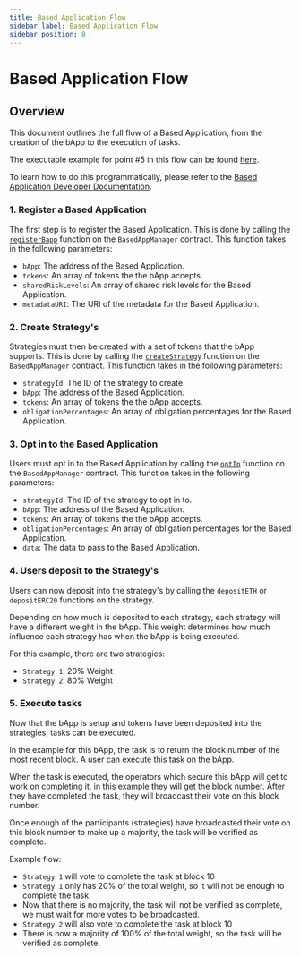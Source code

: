 ```yaml
---
title: Based Application Flow
sidebar_label: Based Application Flow
sidebar_position: 8
---
```


# Based Application Flow

## Overview

This document outlines the full flow of a Based Application, from the creation of the bApp to the execution of tasks.

The executable example for point #5 in this flow can be found [here](https://github.com/ssvlabs/examples/tree/main/simple-block-agreement).

To learn how to do this programmatically, please refer to the [Based Application Developer Documentation](../../developers/).

### 1. Register a Based Application

The first step is to register the Based Application. This is done by calling the [`registerBapp`](../../developers/smart-contracts/BasedAppManager.md#egisterbappbapp-tokens-sharedrisklevels-metadatauri) function on the `BasedAppManager` contract. This function takes in the following parameters:

- `bApp`: The address of the Based Application.
- `tokens`: An array of tokens the the bApp accepts.
- `sharedRiskLevels`: An array of shared risk levels for the Based Application.
- `metadataURI`: The URI of the metadata for the Based Application.

### 2. Create Strategy's

Strategies must then be created with a set of tokens that the bApp supports. This is done by calling the [`createStrategy`](../../developers/smart-contracts/BasedAppManager.md#createstrategyfee-metadatauri) function on the `BasedAppManager` contract. This function takes in the following parameters:

- `strategyId`: The ID of the strategy to create.
- `bApp`: The address of the Based Application.
- `tokens`: An array of tokens the the bApp accepts.
- `obligationPercentages`: An array of obligation percentages for the Based Application.

### 3. Opt in to the Based Application

Users must opt in to the Based Application by calling the [`optIn`](../../developers/smart-contracts/BasedAppManager.md#optintobappstrategyid-bapp-tokens-obligationpercentages-data) function on the `BasedAppManager` contract. This function takes in the following parameters:

- `strategyId`: The ID of the strategy to opt in to.
- `bApp`: The address of the Based Application.
- `tokens`: An array of tokens the the bApp accepts.
- `obligationPercentages`: An array of obligation percentages for the Based Application.
- `data`: The data to pass to the Based Application.

### 4. Users deposit to the Strategy's

Users can now deposit into the strategy's by calling the `depositETH` or `depositERC20` functions on the strategy.

Depending on how much is deposited to each strategy, each strategy will have a different weight in the bApp. This weight determines how much influence each strategy has when the bApp is being executed.

For this example, there are two strategies:

- `Strategy 1`: 20% Weight
- `Strategy 2`: 80% Weight

### 5. Execute tasks

Now that the bApp is setup and tokens have been deposited into the strategies, tasks can be executed. 

In the example for this bApp, the task is to return the block number of the most recent block. A user can execute this task on the bApp. 

When the task is executed, the operators which secure this bApp will get to work on completing it, in this example they will get the block number. After they have completed the task, they will broadcast their vote on this block number.

Once enough of the participants (strategies) have broadcasted their vote on this block number to make up a majority, the task will be verified as complete.  

Example flow:
- `Strategy 1` will vote to complete the task at block 10
- `Strategy 1` only has 20% of the total weight, so it will not be enough to complete the task. 
- Now that there is no majority, the task will not be verified as complete, we must wait for more votes to be broadcasted.
- `Strategy 2` will also vote to complete the task at block 10
- There is now a majority of 100% of the total weight, so the task will be verified as complete.